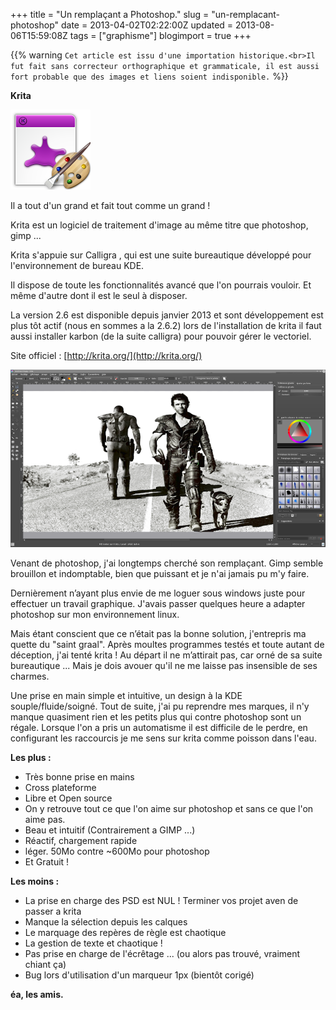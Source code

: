 +++
title = "Un remplaçant a Photoshop."
slug = "un-remplacant-photoshop"
date = 2013-04-02T02:22:00Z
updated = 2013-08-06T15:59:08Z
tags = ["graphisme"]
blogimport = true
+++

{{% warning `Cet article est issu d'une importation historique.<br>Il fut fait sans correcteur orthographique et grammaticale, il est aussi fort probable que des images et liens soient indisponible.` %}}

**Krita**

![Image de presentation](/images/doc.ubuntu-fr.org-_media-applications-kde-koffice-krita.png "")

Il a tout d'un grand et fait tout comme un grand !

Krita est un logiciel de traitement d'image au même titre que photoshop, gimp ...

Krita s'appuie sur Calligra , qui est une suite bureautique développé pour l'environnement de bureau KDE.

Il dispose de toute les fonctionnalités avancé que l'on pourrais vouloir. Et même d'autre dont il est le seul à disposer.

La version 2.6 est disponible depuis janvier 2013 et sont développement est plus tôt actif (nous en sommes a la 2.6.2) lors de l'installation de krita il faut aussi installer karbon (de la suite calligra) pour pouvoir gérer le vectoriel.

Site officiel : [http://krita.org/](http://krita.org/)

![Image de presentation](/images/snapshot16.png "")

Venant de photoshop, j'ai longtemps cherché son remplaçant. Gimp semble brouillon et indomptable, bien que puissant et je n'ai jamais pu m'y faire.

Dernièrement n’ayant plus envie de me loguer sous windows juste pour effectuer un travail graphique. J'avais passer quelques heure a adapter photoshop sur mon environnement linux.

Mais étant conscient que ce n’était pas la bonne solution, j'entrepris ma quette du "saint graal". Après moultes programmes testés et toute autant de déception, j'ai tenté krita ! Au départ il ne m’attirait pas, car orné de sa suite bureautique ... Mais je dois avouer qu'il ne me laisse pas insensible de ses charmes.

Une prise en main simple et intuitive, un design à la KDE souple/fluide/soigné. Tout de suite, j'ai pu reprendre mes marques, il n'y manque quasiment rien et les petits plus qui contre photoshop sont un régale. Lorsque l'on a pris un automatisme il est difficile de le perdre, en configurant les raccourcis je me sens sur krita comme poisson dans l'eau.

**Les plus :**

- Très bonne prise en mains
- Cross plateforme
- Libre et Open source
- On y retrouve tout ce que l'on aime sur photoshop et sans ce que l'on aime pas.
- Beau et intuitif (Contrairement a GIMP ...)
- Réactif, chargement rapide
- léger. 50Mo contre ~600Mo pour photoshop
- Et Gratuit !

**Les moins :**

- La prise en charge des PSD est NUL ! Terminer vos projet aven de passer a krita
- Manque la sélection depuis les calques
- Le marquage des repères de règle est chaotique
- La gestion de texte et chaotique !
- Pas prise en charge de l'écrêtage ... (ou alors pas trouvé, vraiment chiant ça)
- Bug lors d'utilisation d'un marqueur 1px (bientôt corigé)

**éa, les amis.**
